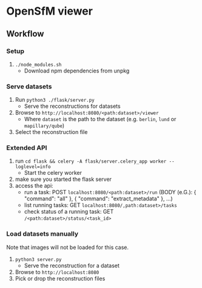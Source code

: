 # OpenSfM viewer

## Workflow

### Setup

1. `./node_modules.sh`
   - Download npm dependencies from unpkg

### Serve datasets

1. Run `python3 ./flask/server.py`
   - Serve the reconstructions for datasets
2. Browse to `http://localhost:8080/<path:dataset>/viewer`
   - Where `dataset` is the path to the dataset (e.g. `berlin`, `lund` or `mapillary/qube`)
3. Select the reconstruction file

### Extended API

1. run `cd flask && celery -A flask/server.celery_app worker --loglevel=info`
   - Start the celery worker
2. make sure you started the flask server
3. access the api:
   - run a task: POST `localhost:8080/<path:dataset>/run` (BODY (e.G.): { "command": "all" }, { "command": "extract_metadata" }, ...)
   - list running tasks: GET `localhost:8080/,path:dataset>/tasks`
   - check status of a running task: GET `/<path:dataset>/status/<task_id>`

### Load datasets manually

Note that images will not be loaded for this case.

1. `python3 server.py`
   - Serve the reconstruction for a dataset
2. Browse to `http://localhost:8080`
3. Pick or drop the reconstruction files
